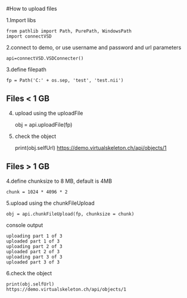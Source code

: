 #How to upload files



1.Import libs

    from pathlib import Path, PurePath, WindowsPath
    import connectVSD

2.connect to demo, or use username and password and url parameters

    api=connectVSD.VSDConnecter()

3.define filepath

    fp = Path('C:' + os.sep, 'test', 'test.nii')

## Files < 1 GB
4. upload using the uploadFile

    obj = api.uploadFile(fp)

5. check the object

    print(obj.selfUrl)
    https://demo.virtualskeleton.ch/api/objects/1


## Files > 1 GB 
4.define chunksize to 8 MB, default is 4MB

    chunk = 1024 * 4096 * 2

5.upload using the chunkFileUpload
    
    obj = api.chunkFileUpload(fp, chunksize = chunk)

console output

    uploading part 1 of 3
    uploaded part 1 of 3
    uploading part 2 of 3
    uploaded part 2 of 3
    uploading part 3 of 3
    uploaded part 3 of 3

6.check the object

    print(obj.selfUrl)
    https://demo.virtualskeleton.ch/api/objects/1